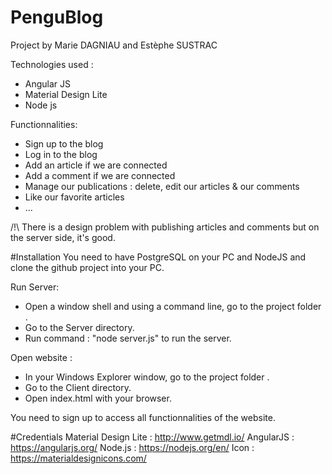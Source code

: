 # PenguBlog

Project by Marie DAGNIAU and Estèphe SUSTRAC

Technologies used :
  * Angular JS
  * Material Design Lite
  * Node js

Functionnalities:
  * Sign up to the blog
  * Log in to the blog
  * Add an article if we are connected
  * Add a comment if we are connected
  * Manage our publications : delete, edit our articles & our comments
  * Like our favorite articles 
  * ...

/!\ There is a design problem with publishing articles and comments but on the server side, it's good.


#Installation
You need to have PostgreSQL on your PC and NodeJS and clone the github project into your PC.

Run Server:
 * Open a window shell and using a command line, go to the project folder . 
 * Go to the Server directory.
 * Run command : "node server.js" to run the server.

Open website :
 * In your Windows Explorer window, go to the project folder .
 * Go to the Client directory.
 * Open index.html with your browser.

You need to sign up to access all functionnalities of the website.

#Credentials
Material Design Lite : http://www.getmdl.io/
AngularJS : https://angularjs.org/
Node.js : https://nodejs.org/en/
Icon : https://materialdesignicons.com/
